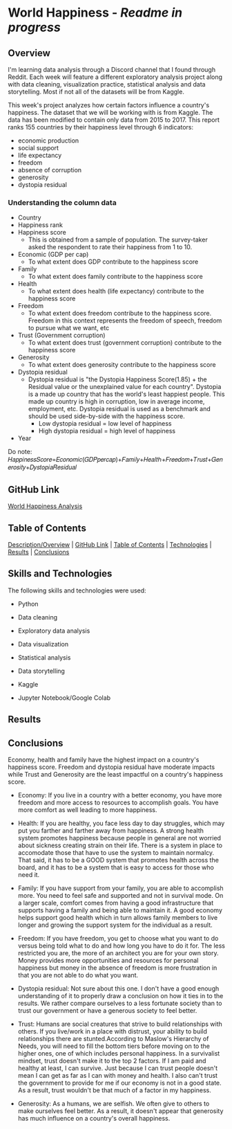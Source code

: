 # World Happiness - *Readme in progress*

## Overview

I'm learning data analysis through a Discord channel that I found through Reddit. Each week will feature a different exploratory analysis project along with data cleaning, visualization practice, statistical analysis and data storytelling. Most if not all of the datasets will be from Kaggle.

This week's project analyzes how certain factors influence a country's happiness. The dataset that we will be working with is from Kaggle. The data has been modified to contain only data from 2015 to 2017. This report ranks 155 countries by their happiness level through 6 indicators:

* economic production
* social support
* life expectancy
* freedom
* absence of corruption
* generosity
* dystopia residual

### Understanding the column data

* Country
* Happiness rank
* Happiness score
   - This is obtained from a sample of population. The survey-taker asked the respondent to rate their happiness from 1 to 10.
* Economic (GDP per cap)
   - To what extent does GDP contribute to the happiness score
* Family
   - To what extent does family contribute to the happiness score
* Health
   - To what extent does health (life expectancy) contribute to the happiness score
* Freedom
   - To what extent does freedom contribute to the happiness score. Freedom in this context represents the freedom of speech, freedom to pursue what we want, etc
* Trust (Government corruption)
   - To what extent does trust (government corruption) contribute to the happiness score
* Generosity
   - To what extent does generosity contribute to the happiness score
* Dystopia residual
   - Dystopia residual is "the Dystopia Happiness Score(1.85) + the Residual value or the unexplained value for each country". Dystopia is a made up country that has the world's least happiest people. This made up country is high in corruption, low in average income, employment, etc. Dystopia residual is used as a benchmark and should be used side-by-side with the happiness score.
     * Low dystopia residual = low level of happiness
     * High dystopia residual = high level of happiness
* Year

Do note:
𝐻𝑎𝑝𝑝𝑖𝑛𝑒𝑠𝑠𝑆𝑐𝑜𝑟𝑒=𝐸𝑐𝑜𝑛𝑜𝑚𝑖𝑐(𝐺𝐷𝑃𝑝𝑒𝑟𝑐𝑎𝑝)+𝐹𝑎𝑚𝑖𝑙𝑦+𝐻𝑒𝑎𝑙𝑡ℎ+𝐹𝑟𝑒𝑒𝑑𝑜𝑚+𝑇𝑟𝑢𝑠𝑡+𝐺𝑒𝑛𝑒𝑟𝑜𝑠𝑖𝑡𝑦+𝐷𝑦𝑠𝑡𝑜𝑝𝑖𝑎𝑅𝑒𝑠𝑖𝑑𝑢𝑎𝑙


## GitHub Link
[World Happiness Analysis](https://github.com/dangconnie/World-Happiness-data-analysis)


## Table of Contents

[Description/Overview](#overview) | [GitHub Link](#github-link) | [Table of Contents](#table-of-contents) | [Technologies](#skills-and-technologies) | [Results](#results) | [Conclusions](#conclusions)


## Skills and Technologies
The following skills and technologies were used:

   * Python
   
   * Data cleaning
   
   * Exploratory data analysis
   
   * Data visualization
   
   * Statistical analysis
   
   * Data storytelling
   
   * Kaggle
   
   * Jupyter Notebook/Google Colab
   
## Results

## Conclusions
Economy, health and family have the highest impact on a country's happiness score. Freedom and dystopia residual have moderate impacts while Trust and Generosity are the least impactful on a country's happiness score. 

*   Economy: If you live in a country with a better economy, you have more freedom and more access to resources to accomplish goals. You have more comfort as well leading to more happiness. 

*   Health: If you are healthy, you face less day to day struggles, which may put you farther and farther away from happiness. A strong health system promotes happiness because people in general are not worried about sickness creating strain on their life. There is a system in place to accomodate those that have to use the system to maintain normalcy. That said, it has to be a GOOD system that promotes health across the board, and it has to be a system that is easy to access for those who need it.

*   Family: If you have support from your family, you are able to accomplish more. You need to feel safe and supported and not in survival mode. On a larger scale, comfort comes from having a good infrastructure that supports having a family and being able to maintain it. A good economy helps support good health which in turn allows family members to live longer and growing the support system for the individual as a result.

*   Freedom: If you have freedom, you get to choose what you want to do versus being told what to do and how long you have to do it for. The less restricted you are, the more of an architect you are for your own story. Money provides more opportunities and resources for personal happiness but money in the absence of freedom is more frustration in that you are not able to do what you want.

*   Dystopia residual: Not sure about this one. I don't have a good enough understanding of it to properly draw a conclusion on how it ties in to the results. We rather compare ourselves to a less fortunate society than to trust our government or have a generous society to feel better.

*   Trust: Humans are social creatures that strive to build relationships with others. If you live/work in a place with distrust, your ability to build relationships there are stunted.According to Maslow's Hierarchy of Needs, you will need to fill the bottom tiers before moving on to the higher ones, one of which includes personal happiness. In a survivalist mindset, trust doesn't make it to the top 2 factors. If I am paid and healthy at least, I can survive. Just because I can trust people doesn't mean I can get as far as I can with money and health. I also can't trust the government to provide for me if our economy is not in a good state. As a result, trust wouldn't be that much of a factor in my happiness.

*   Generosity: As a humans, we are selfish. We often give to others to make ourselves feel better. As a result, it doesn't appear that generosity has much influence on a country's overall happiness. 
